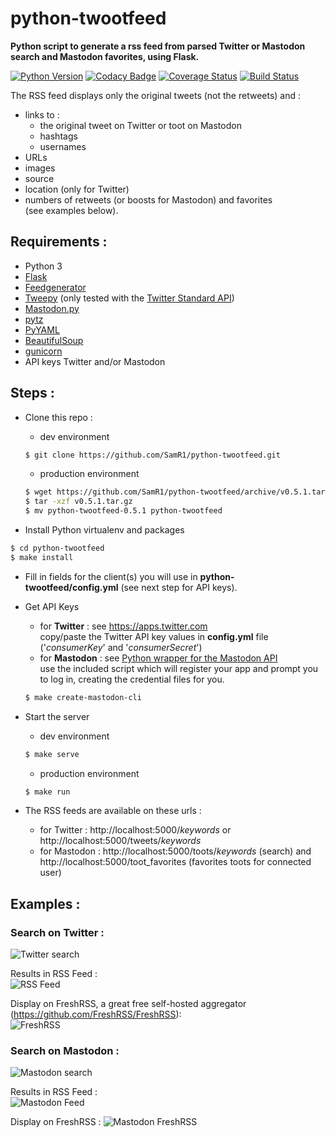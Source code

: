 # python-twootfeed
**Python script to generate a rss feed from parsed Twitter or Mastodon search and Mastodon favorites, using Flask.**  
  
[![Python Version](https://img.shields.io/badge/python-3.6+-brightgreen.svg)](https://python.org) 
[![Codacy Badge](https://api.codacy.com/project/badge/Grade/14d1c00121c04cd2b81453c597639ca6)](https://www.codacy.com/app/SamR1/python-twootfeed)
[![Coverage Status](https://coveralls.io/repos/github/SamR1/python-twootfeed/badge.svg?branch=master)](https://coveralls.io/github/SamR1/python-twootfeed?branch=master)
[![Build Status](https://travis-ci.org/SamR1/python-twootfeed.svg?branch=master)](https://travis-ci.org/SamR1/python-twootfeed)
 
The RSS feed displays only the original tweets (not the retweets) and :
- links to :  
  - the original tweet on Twitter or toot on Mastodon  
  - hashtags  
  - usernames  
- URLs 
- images
- source
- location  (only for Twitter)
- numbers of retweets (or boosts for Mastodon) and favorites  
(see examples below).  

## **Requirements :**
- Python 3
- [Flask](http://flask.pocoo.org/)
- [Feedgenerator](https://pypi.python.org/pypi/feedgenerator)
- [Tweepy](https://github.com/tweepy/tweepy) (only tested with the [Twitter Standard API](https://developer.twitter.com/en/docs/tweets/search/overview/standard.html))
- [Mastodon.py](https://github.com/halcy/Mastodon.py)
- [pytz](https://pypi.python.org/pypi/pytz/)
- [PyYAML](https://github.com/yaml/pyyaml)
- [BeautifulSoup](https://pypi.python.org/pypi/beautifulsoup4)
- [gunicorn](https://gunicorn.org/)
- API keys Twitter and/or Mastodon 
  
  
## **Steps :**
- Clone this repo :
  - dev environment
  ```bash
  $ git clone https://github.com/SamR1/python-twootfeed.git
  ```
  - production environment
  ```bash
  $ wget https://github.com/SamR1/python-twootfeed/archive/v0.5.1.tar.gz
  $ tar -xzf v0.5.1.tar.gz
  $ mv python-twootfeed-0.5.1 python-twootfeed
  ```

- Install Python virtualenv and packages
```bash
$ cd python-twootfeed
$ make install
```

- Fill in fields for the client(s) you will use in **python-twootfeed/config.yml** (see next step for API keys).

- Get API Keys
    - for **Twitter** : see https://apps.twitter.com  
    copy/paste the Twitter API key values in **config.yml** file ('_consumerKey_' and '_consumerSecret_')
    - for **Mastodon** : see [Python wrapper for the Mastodon API](https://mastodonpy.readthedocs.io/)  
    use the included script which will register your app and prompt you to log in, creating the credential files for you.
    ```bash
    $ make create-mastodon-cli
    ```

- Start the server
  - dev environment
  ```bash
  $ make serve
  ```
  - production environment
  ```bash
  $ make run
  ```

- The RSS feeds are available on these urls :  
   - for Twitter : http://localhost:5000/_keywords_ or http://localhost:5000/tweets/_keywords_
   - for Mastodon : http://localhost:5000/toots/_keywords_ (search) and http://localhost:5000/toot_favorites (favorites toots for connected user)

## Examples :  
### Search on Twitter :  
![Twitter search](images/twitter.png)  

Results in RSS Feed :  
![RSS Feed](images/RSSFeed.png)  
  
Display on FreshRSS, a great free self-hosted aggregator (https://github.com/FreshRSS/FreshRSS):    
![FreshRSS](images/FreshRSS.png)  

### Search on Mastodon : 
![Mastodon search](images/mastodon.png)

Results in RSS Feed :  
![Mastodon Feed](images/MastodonRSSFeed.png) 

Display on FreshRSS :
![Mastodon FreshRSS](images/MastodonFreshRSS.png)  
